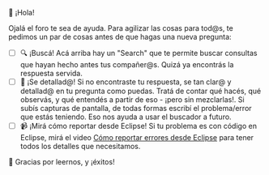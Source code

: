 👋 ¡Hola!

Ojalá el foro te sea de ayuda. Para agilizar las cosas para tod@s, te pedimos un par de
cosas antes de que hagas una nueva pregunta:

- [ ] 🔍 ¡Buscá! Acá arriba hay un "Search" que te permite buscar consultas que hayan
hecho antes tus compañer@s. Quizá ya encontrás la respuesta servida.
- [ ] 📝 ¡Se detallad@! Si no encontraste tu respuesta, se tan clar@ y detallad@ en tu
pregunta como puedas. Tratá de contar qué hacés, qué observás, y qué entendés a partir
de eso - ¡pero sin mezclarlas!. Si subís capturas de pantalla, de todas formas escribí el problema/error que estás teniendo. Eso nos ayuda a usar el buscador a futuro.
- [ ] 📹 ¡Mirá cómo reportar desde Eclipse! Si tu problema es con código en Eclipse,
mirá el video [Cómo reportar errores desde Eclipse](https://youtu.be/18cN8Jk4WjQ) para
tener todos los detalles que necesitamos.

🙇 Gracias por leernos, y ¡éxitos!
